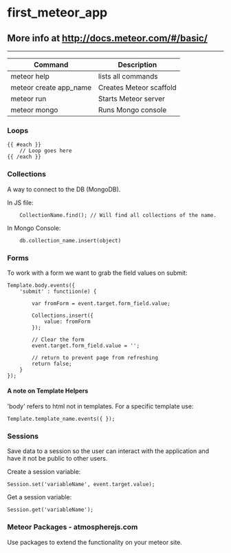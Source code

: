 # first_meteor_app
## More info at http://docs.meteor.com/#/basic/
---

| Command | Description | 
| ------- | ----------- | 
| meteor help | lists all commands |
| meteor create app_name | Creates Meteor scaffold | 
| meteor run | Starts Meteor server | 
| meteor mongo | Runs Mongo console | 

### Loops

	{{ #each }}
		// Loop goes here
	{{ /each }}


### Collections
A way to connect to the DB (MongoDB). 

In JS file:

		CollectionName.find(); // Will find all collections of the name. 

In Mongo Console: 

		db.collection_name.insert(object)

### Forms
To work with a form we want to grab the field values on submit: 
	
	Template.body.events({
		'submit' : functiion(e) {

			var fromForm = event.target.form_field.value;
			
			Collections.insert({
				value: fromForm
			});

			// Clear the form
			event.target.form_field.value = '';

			// return to prevent page from refreshing
			return false;
		}
	});

#### A note on Template Helpers

'body' refers to html not in templates. For a specific template use:

	Template.template_name.events({ });

### Sessions
Save data to a session so the user can interact with the application and have it not be public to other users. 

Create a session variable:
	
	Session.set('variableName', event.target.value);

Get a session variable: 

	Session.get('variableName');

### Meteor Packages - atmospherejs.com
Use packages to extend the functionality on your meteor site.
